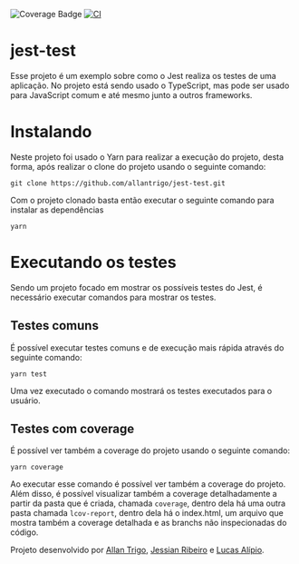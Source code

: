 ![Coverage Badge](https://img.shields.io/endpoint?url=https://gist.githubusercontent.com/allantrigo/0848564d7646ffba3eefc4822d2b4845/raw/jest-test__heads_master.json)
[![CI](https://github.com/allantrigo/jest-test/actions/workflows/main.yml/badge.svg)](https://github.com/allantrigo/jest-test/actions/workflows/main.yml)
# jest-test
Esse projeto é um exemplo sobre como o Jest realiza os testes de uma aplicação. No projeto está sendo usado o TypeScript, mas pode ser usado para JavaScript comum e até mesmo junto a outros frameworks.
# Instalando
Neste projeto foi usado o Yarn para realizar a execução do projeto, desta forma, após realizar o clone do projeto usando o seguinte comando:
```
git clone https://github.com/allantrigo/jest-test.git
```
Com o projeto clonado basta então executar o seguinte comando para instalar as dependências
```
yarn
```
# Executando os testes
Sendo um projeto focado em mostrar os possíveis testes do Jest, é necessário executar comandos para mostrar os testes.
## Testes comuns
É possível executar testes comuns e de execução mais rápida através do seguinte comando:
```
yarn test
```
Uma vez executado o comando mostrará os testes executados para o usuário.
## Testes com coverage
É possível ver também a coverage do projeto usando o seguinte comando:
```
yarn coverage
```
Ao executar esse comando é possível ver também a coverage do projeto. Além disso, é possível visualizar também a coverage detalhadamente a partir da pasta que é criada, chamada ```coverage```, dentro dela há uma outra pasta chamada ```lcov-report```, dentro dela há o index.html, um arquivo que mostra também a coverage detalhada e as branchs não inspecionadas do código.

Projeto desenvolvido por [Allan Trigo](https://github.com/allantrigo), [Jessian Ribeiro]() e [Lucas Alípio]().
